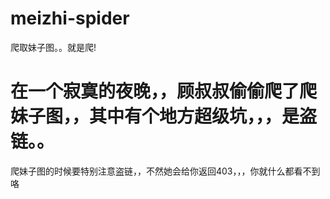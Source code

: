 # meizhi-spider
爬取妹子图。。就是爬!

# 在一个寂寞的夜晚，，顾叔叔偷偷爬了爬妹子图，，其中有个地方超级坑，，，是盗链。。


爬妹子图的时候要特别注意盗链，，不然她会给你返回403，，，你就什么都看不到咯
